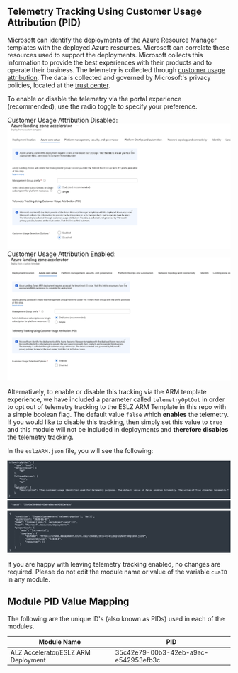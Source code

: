 ## Telemetry Tracking Using Customer Usage Attribution (PID)

Microsoft can identify the deployments of the Azure Resource Manager templates with the deployed Azure resources. Microsoft can correlate these resources used to support the deployments. Microsoft collects this information to provide the best experiences with their products and to operate their business. The telemetry is collected through [customer usage attribution](https://docs.microsoft.com/azure/marketplace/azure-partner-customer-usage-attribution). The data is collected and governed by Microsoft's privacy policies, located at the [trust center](https://www.microsoft.com/trustcenter).

To enable or disable the telemetry via the portal experience (recommended), use the radio toggle to specify your preference.

Customer Usage Attribution Disabled:
![ESLZ ARM Template Telemetry Opt Out Toggle Control Disabled](media/cua-portal-experience-disabled.jpg)
Customer Usage Attribution Enabled:
![ESLZ ARM Template Telemetry Opt Out Toggle Control Enabled](media/cua-portal-experience-enabled.jpg)


Alternatively, to enable or disable this tracking via the ARM template experience, we have included a parameter called `telemetryOptOut` in order to opt out of telemetry tracking to the ESLZ ARM Template in this repo with a simple boolean flag. The default value `false` which **enables** the telemetry. If you would like to disable this tracking, then simply set this value to `true` and this module will not be included in deployments and **therefore disables** the telemetry tracking.

In the `eslzARM.json` file, you will see the following:

![ESLZ ARM Template parameter example](media/cua-parameter.png)
![ESLZ ARM Template variable example](media/cua-variable.png)
![ESLZ ARM Template resource example](media/cua-resource.png)



If you are happy with leaving telemetry tracking enabled, no changes are required. Please do not edit the module name or value of the variable `cuaID` in any module.

## Module PID Value Mapping
The following are the unique ID's (also known as PIDs) used in each of the modules.

| Module Name                 | PID                                  |
| --------------------------- | ------------------------------------ |
| ALZ Accelerator/ESLZ ARM Deployment         | 35c42e79-00b3-42eb-a9ac-e542953efb3c |
